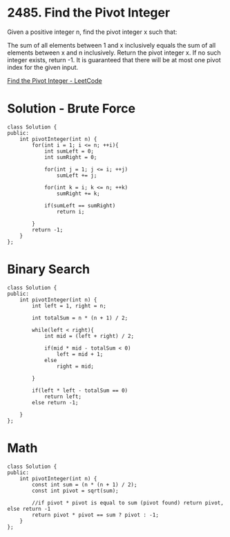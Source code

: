 # 2485. Find the Pivot Integer

Given a positive integer n, find the pivot integer x such that:

The sum of all elements between 1 and x inclusively equals the sum of all elements between x and n inclusively.
Return the pivot integer x. If no such integer exists, return -1. It is guaranteed that there will be at most one pivot index for the given input.

[Find the Pivot Integer - LeetCode](https://leetcode.com/problems/find-the-pivot-integer/)

# Solution - Brute Force

```
class Solution {
public:
    int pivotInteger(int n) {
        for(int i = 1; i <= n; ++i){
            int sumLeft = 0;
            int sumRight = 0;
            
            for(int j = 1; j <= i; ++j)
                sumLeft += j;
            
            for(int k = i; k <= n; ++k)
                sumRight += k;
            
            if(sumLeft == sumRight)
                return i;
            
        }
        return -1;
    }
};
```

# Binary Search

```
class Solution {
public:
    int pivotInteger(int n) {
        int left = 1, right = n;
        
        int totalSum = n * (n + 1) / 2;
        
        while(left < right){
            int mid = (left + right) / 2;
            
            if(mid * mid - totalSum < 0)
                left = mid + 1;
            else
                right = mid;
             
        }
        
        if(left * left - totalSum == 0)
            return left;
        else return -1;
        
    }
};
```

# Math

```
class Solution {
public:
    int pivotInteger(int n) {
        const int sum = (n * (n + 1) / 2);
        const int pivot = sqrt(sum);
        
        //if pivot * pivot is equal to sum (pivot found) return pivot, else return -1
        return pivot * pivot == sum ? pivot : -1;
    }
};
```